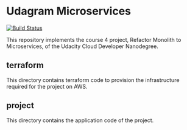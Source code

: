 # Udagram Microservices

[![Build Status](https://travis-ci.com/xistz/udagram-microservices.svg?branch=main)](https://travis-ci.com/xistz/udagram-microservices)

This repository implements the course 4 project, Refactor Monolith to Microservices, of the Udacity Cloud Developer Nanodegree.

## terraform

This directory contains terraform code to provision the infrastructure required for the project on AWS.

## project

This directory contains the application code of the project.
